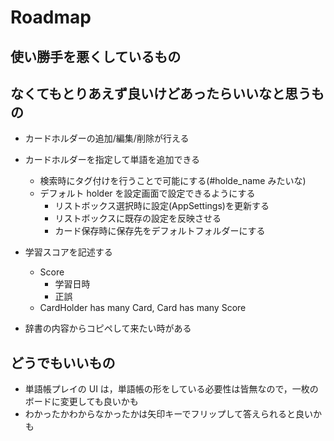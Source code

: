 # Roadmap

## 使い勝手を悪くしているもの

## なくてもとりあえず良いけどあったらいいなと思うもの

- カードホルダーの追加/編集/削除が行える
- カードホルダーを指定して単語を追加できる
  - 検索時にタグ付けを行うことで可能にする(#holde_name みたいな)
  - デフォルト holder を設定画面で設定できるようにする
    - リストボックス選択時に設定(AppSettings)を更新する
    - リストボックスに既存の設定を反映させる
    - カード保存時に保存先をデフォルトフォルダーにする

- 学習スコアを記述する
  - Score
    - 学習日時
    - 正誤
  - CardHolder has many Card, Card has many Score

- 辞書の内容からコピペして来たい時がある

## どうでもいいもの

- 単語帳プレイの UI は，単語帳の形をしている必要性は皆無なので，一枚のボードに変更しても良いかも
- わかったかわからなかったかは矢印キーでフリップして答えられると良いかも
